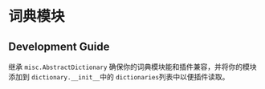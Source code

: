 # 词典模块

## Development Guide

继承 `misc.AbstractDictionary` 确保你的词典模块能和插件兼容，并将你的模块添加到 `dictionary.__init__`中的 `dictionaries`列表中以便插件读取。